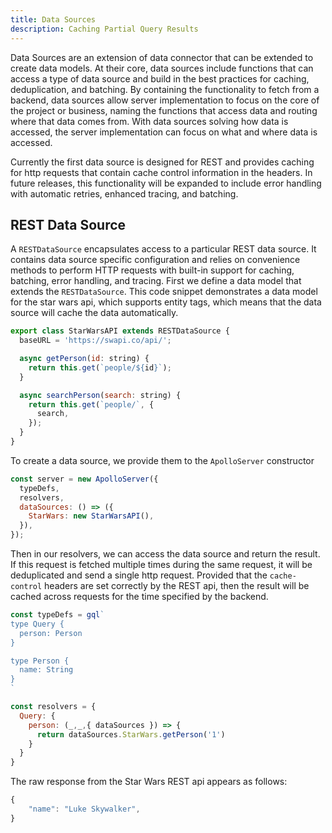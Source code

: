 ```yaml
---
title: Data Sources
description: Caching Partial Query Results
---
```


Data Sources are an extension of data connector that can be extended to create data models. At their core, data sources include functions that can access a type of data source and build in the best practices for caching, deduplication, and batching. By containing the functionality to fetch from a backend, data sources allow server implementation to focus on the core of the project or business, naming the functions that access data and routing where that data comes from. With data sources solving how data is accessed, the server implementation can focus on what and where data is accessed.

Currently the first data source is designed for REST and provides caching for http requests that contain cache control information in the headers. In future releases, this functionality will be expanded to include error handling with automatic retries, enhanced tracing, and batching.

## REST Data Source

A `RESTDataSource` encapsulates access to a particular REST data source. It contains data source specific configuration and relies on convenience methods to perform HTTP requests with built-in support for caching, batching, error handling, and tracing. First we define a data model that extends the `RESTDataSource`. This code snippet demonstrates a data model for the star wars api, which supports entity tags, which means that the data source will cache the data automatically.

```js
export class StarWarsAPI extends RESTDataSource {
  baseURL = 'https://swapi.co/api/';

  async getPerson(id: string) {
    return this.get(`people/${id}`);
  }

  async searchPerson(search: string) {
    return this.get(`people/`, {
      search,
    });
  }
}
```

To create a data source, we provide them to the `ApolloServer` constructor

```js
const server = new ApolloServer({
  typeDefs,
  resolvers,
  dataSources: () => ({
    StarWars: new StarWarsAPI(),
  }),
});
```

Then in our resolvers, we can access the data source and return the result. If this request is fetched multiple times during the same request, it will be deduplicated and send a single http request. Provided that the `cache-control` headers are set correctly by the REST api, then the result will be cached across requests for the time specified by the backend.

```js
const typeDefs = gql`
type Query {
  person: Person
}

type Person {
  name: String
}
`

const resolvers = {
  Query: {
    person: (_,_,{ dataSources }) => {
      return dataSources.StarWars.getPerson('1')
    }
  }
}

```

The raw response from the Star Wars REST api appears as follows:

```js
{
    "name": "Luke Skywalker",
}
```
